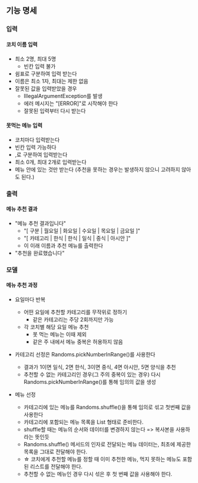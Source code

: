 ## 기능 명세


### 입력

#### 코치 이름 입력
- 최소 2명, 최대 5명
  - 빈칸 입력 불가
- 쉼표로 구분하여 입력 받는다
- 이름은 최소 1자, 최대는 제한 없음
- 잘못된 값을 입력받았을 경우
  - IllegalArgumentException를 발생
  - 에러 메시지는 "[ERROR]"로 시작해야 한다
  - 잘못된 입력부터 다시 받는다

#### 못먹는 메뉴 입력
- 코치마다 입력받는다
- 빈칸 입력 가능하다
- ,로 구분하여 입력받는다
- 최소 0개, 최대 2개로 입력받는다
- 메뉴 안에 있는 것만 받는다 (추천을 못하는 경우는 발생하지 않으니 고려하지 않아도 된다.)


### 출력

#### 메뉴 추천 결과
- "메뉴 추천 결과입니다"
  - "[ 구분 | 월요일 | 화요일 | 수요일 | 목요일 | 금요일 ]"
  - "[ 카테고리 | 한식 | 한식 | 일식 | 중식 | 아시안 ]"
  - 이 이래 이름과 추천 메뉴를 출력한다
- "추천을 완료했습니다"


### 모델

#### 메뉴 추천 과정
- 요일마다 반복
  - 어떤 요일에 추천할 카테고리를 무작위로 정하기
    - 같은 카테고리는 주당 2회까지만 가능
  - 각 코치별 해당 요일 메뉴 추천
    - 못 먹는 메뉴는 이때 제외
    - 같은 주 내에서 메뉴 중복은 허용하지 않음

- 카테고리 선정은 Randoms.pickNumberInRange()를 사용한다
  - 결과가 1이면 일식, 2면 한식, 3이면 중식, 4면 아시안, 5면 양식을 추천
  - 추천할 수 없는 카테고리인 경우(그 주의 중복이 있는 경우) 다시 Randoms.pickNumberInRange()를 통해 임의의 값을 생성

- 메뉴 선정 
  - 카테고리에 있는 메뉴를 Randoms.shuffle()을 통해 임의로 섞고 첫번째 값을 사용한다
  - 카테고리에 포함되는 메뉴 목록을 List<String> 형태로 준비한다.
  - shuffle할 때는 메뉴의 순서와 데이터를 변경하지 않는다 => 복사본을 사용하라는 뜻인듯
  - Randoms.shuffle() 메서드의 인자로 전달되는 메뉴 데이터는, 최초에 제공한 목록을 그대로 전달해야 한다.
  - ☆ 코치에게 추천할 메뉴를 정할 때 이미 추천한 메뉴, 먹지 못하는 메뉴도 포함된 리스트를 전달해야 한다.
  - 추천할 수 없는 메뉴인 경우 다시 섞은 후 첫 번째 값을 사용해야 한다.